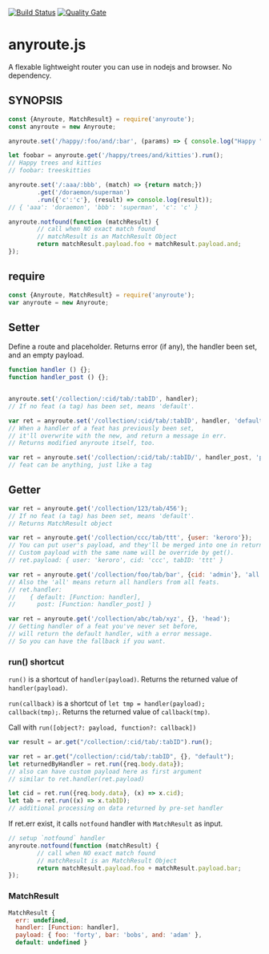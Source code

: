 [![Build Status](https://travis-ci.org/BlueT/anyroute.js.svg?branch=master)](https://travis-ci.org/BlueT/anyroute.js) [![Quality Gate](https://sonarqube.com/api/badges/gate?key=anyroute)](https://sonarqube.com/dashboard/index/anyroute)

# anyroute.js
A flexable lightweight router you can use in nodejs and browser. No dependency.

## SYNOPSIS
~~~~ js
const {Anyroute, MatchResult} = require('anyroute');
const anyroute = new Anyroute;

anyroute.set('/happy/:foo/and/:bar', (params) => { console.log("Happy " + params.foo + " and " + params.bar ); return params.foo + params.bar; });

let foobar = anyroute.get('/happy/trees/and/kitties').run();
// Happy trees and kitties
// foobar: treeskitties

anyroute.set('/:aaa/:bbb', (match) => {return match;})
        .get('/doraemon/superman')
        .run({'c':'c'}, (result) => console.log(result));
// { 'aaa': 'doraemon', 'bbb': 'superman', 'c': 'c' }

anyroute.notfound(function (matchResult) {
        // call when NO exact match found
        // matchResult is an MatchResult Object
        return matchResult.payload.foo + matchResult.payload.and;
});

~~~~

## require

~~~~ js
const {Anyroute, MatchResult} = require('anyroute');
var anyroute = new Anyroute;
~~~~

## Setter
Define a route and placeholder.
Returns error (if any), the handler been set, and an empty payload.

~~~~ js
function handler () {};
function handler_post () {};


anyroute.set('/collection/:cid/tab/:tabID', handler);
// If no feat (a tag) has been set, means 'default'.

var ret = anyroute.set('/collection/:cid/tab/:tabID', handler, 'default');
// When a handler of a feat has previously been set,
// it'll overwrite with the new, and return a message in err.
// Returns modified anyroute itself, too.

var ret = anyroute.set('/collection/:cid/tab/:tabID/', handler_post, 'post')
// feat can be anything, just like a tag
~~~~

## Getter
~~~~ js
var ret = anyroute.get('/collection/123/tab/456');
// If no feat (a tag) has been set, means 'default'.
// Returns MatchResult object

var ret = anyroute.get('/collection/ccc/tab/ttt', {user: 'keroro'});
// You can put user's payload, and they'll be merged into one in return.
// Custom payload with the same name will be override by get().
// ret.payload: { user: 'keroro', cid: 'ccc', tabID: 'ttt' }

var ret = anyroute.get('/collection/foo/tab/bar', {cid: 'admin'}, 'all');
// Also the 'all' means return all handlers from all feats.
// ret.handler: 
//    { default: [Function: handler],
//      post: [Function: handler_post] }

var ret = anyroute.get('/collection/abc/tab/xyz', {}, 'head');
// Getting handler of a feat you've never set before,
// will return the default handler, with a error message.
// So you can have the fallback if you want.
~~~~

### run() shortcut
`run()` is a shortcut of `handler(payload)`. Returns the returned value of `handler(payload)`.

`run(callback)` is a shortcut of `let tmp = handler(payload); callback(tmp);`. Returns the returned value of `callback(tmp)`.

Call with `run([object?: payload, function?: callback])`

~~~~ js
var result = ar.get("/collection/:cid/tab/:tabID").run();

var ret = ar.get("/collection/:cid/tab/:tabID", {}, "default");
let returnedByHandler = ret.run({req.body.data});
// also can have custom payload here as first argument
// similar to ret.handler(ret.payload)

let cid = ret.run({req.body.data}, (x) => x.cid);
let tab = ret.run((x) => x.tabID);
// additional processing on data returned by pre-set handler
~~~~

If ret.err exist, it calls `notfound` handler with `MatchResult` as input.

~~~~ js
// setup `notfound` handler
anyroute.notfound(function (matchResult) {
        // call when NO exact match found
        // matchResult is an MatchResult Object
        return matchResult.payload.foo + matchResult.payload.bar;
});
~~~~

### MatchResult
~~~~ js
MatchResult {
  err: undefined,
  handler: [Function: handler],
  payload: { foo: 'forty', bar: 'bobs', and: 'adam' },
  default: undefined }
~~~~